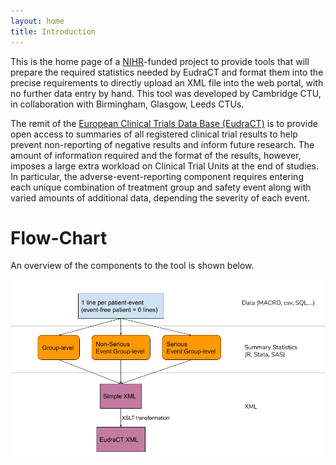 ```yaml
---
layout: home
title: Introduction
---
```

This is the home page of a [NIHR](https://www.nihr.ac.uk/)-funded project to provide tools that will prepare the required statistics needed by EudraCT and format them into the precise requirements to directly upload an XML file into the web portal, with no further data entry by hand. This tool was developed by Cambridge CTU, in collaboration with Birmingham, Glasgow, Leeds CTUs.

The remit of the [European Clinical Trials Data Base (EudraCT)](https://eudract.ema.europa.eu/result.html) is to provide open access to summaries of all registered clinical trial results to help prevent non-reporting of negative results and inform future research. The amount of information required and the format of the results, however, imposes a large extra workload on Clinical Trial Units at the end of studies. In particular, the adverse-event-reporting component requires entering each unique combination of treatment group and safety event along with varied amounts of additional data, depending the severity of each event.


# Flow-Chart

An overview of the components to the tool is shown below.

![flowchart](img/flowchart.png)
